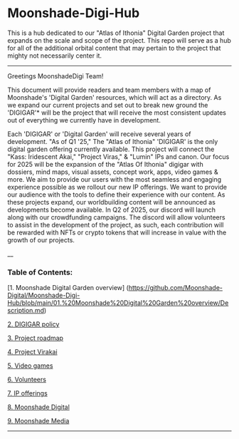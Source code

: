 # Moonshade-Digi-Hub
This is a hub dedicated to our "Atlas of Ithonia" Digital Garden project that expands on the scale and scope of the project. This repo will serve as a hub for all of the additional orbital content that may pertain to the project that mighty not necessarily center it.
___

Greetings MoonshadeDigi Team!

  This document will provide readers and team members with a map of Moonshade's 'Digital Garden' resources, which will act as a directory. 
As we expand our current projects and set out to break new ground the 'DIGIGAR'* will be the project that will receive the most consistent updates out of everything we currently have in development. 

Each 'DIGIGAR' or 'Digital Garden' will receive several years of development. "As of Q1 '25," The "Atlas of Ithonia" 'DIGIGAR' is the only digital garden offering currently available. This project will connect the "Kass: Iridescent Akai," "Project Viras," & "Lumin" IPs and canon. Our focus for 2025 will be the expansion of the "Atlas Of Ithonia" digigar with dossiers, mind maps, visual assets, concept work, apps, video games & more. We aim to provide our users with the most seamless and engaging experience possible as we rollout our new IP offerings. We want to provide our audience with the tools to define their experience with our content. As these projects expand, our worldbuilding content will be announced as developments become available. In Q2 of 2025, our discord will launch along with our crowdfunding campaigns. The discord will allow volunteers to assist in the development of the project, as such, each contribution will be rewarded with NFTs or crypto tokens that will increase in value with the growth of our projects. 

__
### Table of Contents:

[1. Moonshade Digital Garden overview] (https://github.com/Moonshade-Digital/Moonshade-Digi-Hub/blob/main/01.%20Moonshade%20Digital%20Garden%20overview/Description.md)

[2. DIGIGAR policy](https://github.com/Moonshade-Digital/Moonshade-Digi-Hub/blob/main/02.%20DIGIGAR/Digital%20Garden%20Policy.md)

[3. Project roadmap](https://github.com/Moonshade-Digital/Moonshade-Digi-Hub/blob/main/03.%20Project%20Roadmap/Roadmap.md)

[4. Project Virakai](https://github.com/Moonshade-Digital/Moonshade-Digi-Hub/blob/main/04.%20Project%3A%20Virakai/Virakai.md)

[5. Video games](https://github.com/Moonshade-Digital/Moonshade-Digi-Hub/blob/main/05.%20Games/Lumin%2C%20Ithonia%2C%20%26%20More.md)

[6. Volunteers](https://github.com/Moonshade-Digital/Moonshade-Digi-Hub/blob/main/06.%20Volunteer%20Policy/Volunteers%20%26%20Temp%20Staff%20Roles)

[7. IP offerings](https://github.com/Moonshade-Digital/Moonshade-Digi-Hub/blob/main/07.%20IP%20Launches/Moonshade%3A%20IPs%20%26%20Launches)

[8. Moonshade Digital](https://github.com/Moonshade-Digital/Moonshade-Digi-Hub/blob/main/08.%20Moonshade%20Digital/Moonshade%20Digi)

[9. Moonshade Media](https://github.com/Moonshade-Digital/Moonshade-Digi-Hub/blob/main/09.%20Parent%20Company%20Brief/Moonshade%20Media)


____
